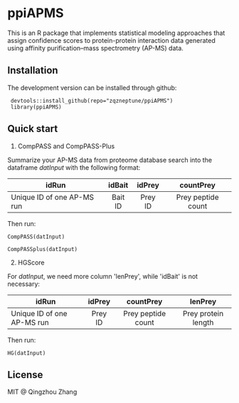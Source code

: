 # ppiAPMS
This is an R package that implements statistical modeling approaches that assign confidence scores to protein-protein interaction data generated using affinity purification–mass spectrometry (AP-MS) data.

## Installation

The development version can be installed through github:
```{r}
 devtools::install_github(repo="zqzneptune/ppiAPMS")
 library(ppiAPMS)
```
## Quick start

1. CompPASS and CompPASS-Plus

Summarize your AP-MS data from proteome database search into the dataframe *datInput* with the following format:

|idRun|idBait|idPrey|countPrey|
|-----|:----:|:----:|:-------:|
|Unique ID of one AP-MS run|Bait ID|Prey ID|Prey peptide count|

Then run:

```{r}
CompPASS(datInput)
```

```{r}
CompPASSplus(datInput)
```

2. HGScore

For *datInput*, we need more column 'lenPrey', while 'idBait' is not necessary:

|idRun|idPrey|countPrey|lenPrey|
|-----|:----:|:----:|:----:|
|Unique ID of one AP-MS run|Prey ID|Prey peptide count|Prey protein length|

Then run:

```{r}
HG(datInput)
```
## License

MIT @ Qingzhou Zhang
